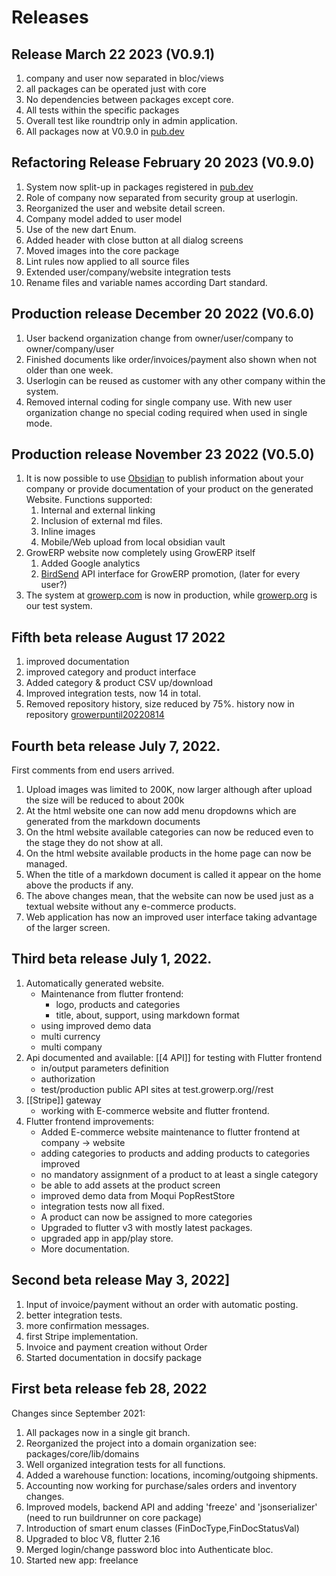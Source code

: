 # Releases
## Release March 22 2023 (V0.9.1)
1. company and user now separated in bloc/views
2. all packages can be operated just with core
3. No dependencies between packages except core.
4. All tests within the specific packages
5. Overall test like roundtrip only in admin application.
6. All packages now at V0.9.0 in [pub.dev](https://pub.dev/publishers/growerp.com/packages)

## Refactoring Release February 20 2023 (V0.9.0)
1. System now split-up in packages registered in [pub.dev](https://pub.dev/publishers/growerp.com/packages)
2. Role of company now separated from security group at userlogin.
3. Reorganized the user and website detail screen.
4. Company model added to user model
5. Use of the new dart Enum.
6. Added header with close button at all dialog screens
7. Moved images into the core package
8. Lint rules now applied to all source files
9. Extended user/company/website integration tests
10. Rename files and variable names according Dart standard. 

## Production release December 20 2022 (V0.6.0)

1. User backend organization change from owner/user/company to owner/company/user
2. Finished documents like order/invoices/payment also shown when not older than one week.
3. Userlogin can be reused as customer with any other company within the system.
4. Removed internal coding for single company use. With new user organization change no special coding required when used in single mode.

## Production release November 23 2022 (V0.5.0)

1. It is now possible to use [Obsidian](https://obsidian.md/) to publish information about your company or provide documentation of your product on the generated Website. Functions supported:
	1. Internal and external linking
	2. Inclusion of external md files.
	3. Inline images
	4. Mobile/Web upload from local obsidian vault
6. GrowERP website now completely using GrowERP itself
	1. Added Google analytics
	2. [BirdSend](https://birdsend.co/) API interface for GrowERP promotion, (later for every user?)
7. The system at [growerp.com](https://admin.growerp.com) is now in production, while [growerp.org](https://admin.growerp.org) is our test system.

## Fifth beta release August 17 2022

1.  improved documentation
2.  improved category and product interface
3.  Added category & product CSV up/download
4.  Improved integration tests, now 14 in total.
5.  Removed repository history, size reduced by 75%. history now in repository [growerpuntil20220814](https://github.com/growerp/growerpuntil20220814)

## Fourth beta release July 7, 2022.

First comments from end users arrived.
1.  Upload images was limited to 200K, now larger although after upload the size will be reduced to about 200k
2.  At the html website one can now add menu dropdowns which are generated from the markdown documents
3.  On the html website available categories can now be reduced even to the stage they do not show at all.
4.  On the html website available products in the home page can now be managed.
5.  When the title of a markdown document is called it appear on the home above the products if any.
6.  The above changes mean, that the website can now be used just as a textual website without any e-commerce products.
7.  Web application has now an improved user interface taking advantage of the larger screen.

## Third beta release July 1, 2022.

1.  Automatically generated website.
    -   Maintenance from flutter frontend:
        -   logo, products and categories
        -   title, about, support, using markdown format
    -   using improved demo data
    -   multi currency
    -   multi company
2.  Api documented and available: [[4 API]] for testing with Flutter frontend
    -   in/output parameters definition
    -   authorization
    -   test/production public API sites at test.growerp.org//rest
3.  [[Stripe]] gateway    
    -   working with E-commerce website and flutter frontend.
4.  Flutter frontend improvements:
    -   Added E-commerce website maintenance to flutter frontend at company -> website
    -   adding categories to products and adding products to categories improved
    -   no mandatory assignment of a product to at least a single category
    -   be able to add assets at the product screen
    -   improved demo data from Moqui PopRestStore
    -   integration tests now all fixed.
    -   A product can now be assigned to more categories
    -   Upgraded to flutter v3 with mostly latest packages.
    -   upgraded app in app/play store.
    -   More documentation.

## Second beta release May 3, 2022]

1.  Input of invoice/payment without an order with automatic posting.
2.  better integration tests.
3.  more confirmation messages.
4.  first Stripe implementation.
5.  Invoice and payment creation without Order
6.  Started documentation in docsify package

## First beta release feb 28, 2022

Changes since September 2021:
1.  All packages now in a single git branch.
2.  Reorganized the project into a domain organization see: packages/core/lib/domains
3.  Well organized integration tests for all functions.
4.  Added a warehouse function: locations, incoming/outgoing shipments.
5.  Accounting now working for purchase/sales orders and inventory changes.
6.  Improved models, backend API and adding 'freeze' and 'jsonserializer' (need to run buildrunner on core package)
7.  Introduction of smart enum classes (FinDocType,FinDocStatusVal)
8.  Upgraded to bloc V8, flutter 2.16
9.  Merged login/change password bloc into Authenticate bloc.
10.  Started new app: freelance